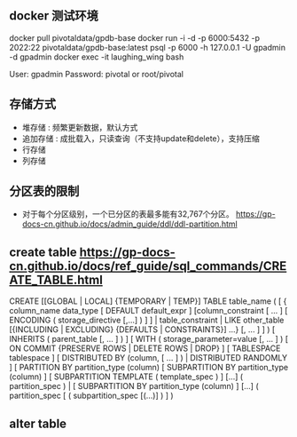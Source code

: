## docker 测试环境
docker pull pivotaldata/gpdb-base
docker run -i -d -p 6000:5432 -p 2022:22 pivotaldata/gpdb-base:latest
psql -p 6000 -h 127.0.0.1 -U gpadmin -d gpadmin
docker exec -it laughing_wing bash

User: gpadmin Password: pivotal or root/pivotal


## 存储方式
- 堆存储 : 频繁更新数据，默认方式
- 追加存储 : 成批载入，只读查询（不支持update和delete），支持压缩
- 行存储
- 列存储



## 分区表的限制
- 对于每个分区级别，一个已分区的表最多能有32,767个分区。
https://gp-docs-cn.github.io/docs/admin_guide/ddl/ddl-partition.html


## create table  https://gp-docs-cn.github.io/docs/ref_guide/sql_commands/CREATE_TABLE.html
CREATE [[GLOBAL | LOCAL] {TEMPORARY | TEMP}] TABLE table_name ( 
[ { column_name data_type [ DEFAULT default_expr ] 
   [column_constraint [ ... ]
[ ENCODING ( storage_directive [,...] ) ]
] 
   | table_constraint
   | LIKE other_table [{INCLUDING | EXCLUDING} 
                      {DEFAULTS | CONSTRAINTS}] ...}
   [, ... ] ]
   )
   [ INHERITS ( parent_table [, ... ] ) ]
   [ WITH ( storage_parameter=value [, ... ] )
   [ ON COMMIT {PRESERVE ROWS | DELETE ROWS | DROP} ]
   [ TABLESPACE tablespace ]
   [ DISTRIBUTED BY (column, [ ... ] ) | DISTRIBUTED RANDOMLY ]
   [ PARTITION BY partition_type (column)
       [ SUBPARTITION BY partition_type (column) ] 
          [ SUBPARTITION TEMPLATE ( template_spec ) ]
       [...]
    ( partition_spec ) 
        | [ SUBPARTITION BY partition_type (column) ]
          [...]
    ( partition_spec
      [ ( subpartition_spec
           [(...)] 
         ) ] 
    )

## alter table
